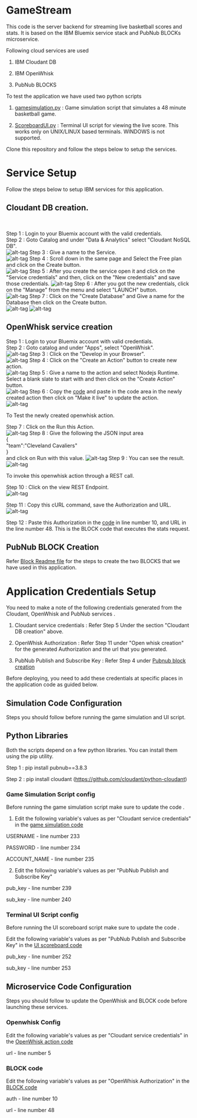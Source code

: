# GameStream 

This code is the server backend for streaming live basketball scores and stats. It is based on the IBM Bluemix service stack and PubNub BLOCKs microservice. 

Following cloud services are used

1. IBM Cloudant DB

2. IBM OpenWhisk

3. PubNub BLOCKS

To test the application we have used two python scripts 

1. [gamesimulation.py](https://github.com/shyampurk/GameStream/blob/master/Gamesimulation/gamesimulation.py) : Game simulation script that simulates a 48 minute basketball game.

2. [ScoreboardUI.py](https://github.com/shyampurk/GameStream/blob/master/UI/ScoreboardUI.py) : Terminal UI script for viewing the live score. This works only on UNIX/LINUX based terminals. WINDOWS is not supported. 

Clone this repository and follow the steps below to setup the services. 

# Service Setup

Follow the steps below to setup IBM services for this application. 

## Cloudant DB creation.
<br>

Step 1 : Login to your Bluemix account with the valid credentials.<br>
Step 2 : Goto Catalog and under "Data & Analytics" select "Cloudant NoSQL DB".<br>
![alt-tag](https://github.com/shyampurk/Gamestream/blob/master/screenshots/cloudantdb/cl1.png)
Step 3 : Give a name to the Service.<br>
![alt-tag](https://github.com/shyampurk/Gamestream/blob/master/screenshots/cloudantdb/cl2.png)
Step 4 : Scroll down in the same page and Select the Free plan and click on the Create button.<br>
![alt-tag](https://github.com/shyampurk/Gamestream/blob/master/screenshots/cloudantdb/cl3.png)
Step 5 : After you create the service open it and click on the "Service credentials" and then, click on the "New credentials" and save those credentials.
![alt-tag](https://github.com/shyampurk/Gamestream/blob/master/screenshots/cloudantdb/cl4.png)
Step 6 : After you got the new credentials, click on the "Manage" from the menu and select "LAUNCH" button.<br>
![alt-tag](https://github.com/shyampurk/Gamestream/blob/master/screenshots/cloudantdb/cl5.png)
Step 7 : Click on the "Create Database" and Give a name for the Database then click on the Create button.<br>
![alt-tag](https://github.com/shyampurk/Gamestream/blob/master/screenshots/cloudantdb/cl6.png)
![alt-tag](https://github.com/shyampurk/Gamestream/blob/master/screenshots/cloudantdb/cl7.png)


## OpenWhisk service creation

Step 1 : Login to your Bluemix account with valid credentials.<br>
Step 2 : Goto catalog and under "Apps", select "OpenWhisk".<br>
![alt-tag](https://github.com/shyampurk/Gamestream/blob/master/screenshots/openwhisk/op1.png)
Step 3 : Click on the "Develop in your Browser".<br>
![alt-tag](https://github.com/shyampurk/Gamestream/blob/master/screenshots/openwhisk/op2.png)
Step 4 : Click on the "Create an Action" button to create new action.<br>
![alt-tag](https://github.com/shyampurk/Gamestream/blob/master/screenshots/openwhisk/op3.png)
Step 5 : Give a name to the action and select Nodejs Runtime. Select a blank slate to start with and then click on the "Create Action" button.<br>
![alt-tag](https://github.com/shyampurk/Gamestream/blob/master/screenshots/openwhisk/op4.png)
Step 6 : Copy the [code](https://github.com/shyampurk/GameStream/blob/master/Openwhisk/main.js) and paste in the code area in the newly created action then click on "Make it live" to update the action. <br>
![alt-tag](https://github.com/shyampurk/Gamestream/blob/master/screenshots/openwhisk/op5.png)

To Test the newly created openwhisk action.

Step 7 : Click on the Run this Action.<br>
![alt-tag](https://github.com/shyampurk/Gamestream/blob/master/screenshots/openwhisk/op6.png)
Step 8 :  Give the following the JSON input area<br>
	{<br>
		"team":"Cleveland Cavaliers"<br>
	}<br>
and click on Run with this value.
![alt-tag](https://github.com/shyampurk/Gamestream/blob/master/screenshots/openwhisk/op7.png)
Step 9 : You can see the result.<br>
![alt-tag](https://github.com/shyampurk/Gamestream/blob/master/screenshots/openwhisk/op8.png)

To invoke this openwhisk action through a REST call.

Step 10 : Click on the view REST Endpoint.<br>
![alt-tag](https://github.com/shyampurk/Gamestream/blob/master/screenshots/openwhisk/op9.png)

Step 11 : Copy this cURL command, save the Authorization and URL.<br>
![alt-tag](https://github.com/shyampurk/Gamestream/blob/master/screenshots/openwhisk/op10.png)

Step 12 : Paste this Authorization in the [code](https://github.com/shyampurk/Gamestream/blob/master/Block/main.js) in line number 10, and URL in the line number 48. This is the BLOCK code that executes the stats request.

## PubNub BLOCK Creation

Refer [Block Readme file](https://github.com/shyampurk/GameStream/blob/master/Block/README.md) for the steps to create the two BLOCKS that we have used in this application.

# Application Credentials Setup

You need to make a note of the following credentials generated from the Cloudant, OpenWhisk and PubNub services . 

1. Cloudant service credentials : Refer Step 5 Under the section "Cloudant DB creation" above.

2. OpenWhisk Authorization : Refer Step 11 under "Open whisk creation" for the generated Authorization and the url that you generated.

3. PubNub Publish and Subscribe Key : Refer Step 4 under [Pubnub block creation](https://github.com/shyampurk/Gamestream/blob/master/Block/readme.md)

Before deploying, you need to add these credentials at specific places in the application code as guided below. 

## Simulation Code Configuration
Steps you should follow before running the game simulation and UI script. 

## Python Libraries

Both the scripts depend on a few python libraries. You can install them using the pip utility.

Step 1 : pip install pubnub==3.8.3

Step 2 : pip install cloudant (https://github.com/cloudant/python-cloudant)

### Game Simulation Script config

Before running the game simulation script make sure to update the code .


1.  Edit the following variable's values as per "Cloudant service credentials" in the
[game simulation code](https://github.com/shyampurk/Gamestream/blob/master/Gamesimulation/gamesimulation.py)

USERNAME  - line number 233

PASSWORD - line number 234 

ACCOUNT_NAME - line number 235

2. Edit the following variable's values as per "PubNub Publish and Subscribe Key" 

pub_key - line number 239 

sub_key - line number 240 


### Terminal UI Script config 
Before running the UI scoreboard script make sure to update the code .

Edit the following variable's values as per "PubNub Publish and Subscribe Key" in the [UI scoreboard code](https://github.com/shyampurk/GameStream/blob/master/UI/ScoreboardUI.py)

pub_key - line number 252 

sub_key - line number 253 


## Microservice Code Configuration

Steps you should follow to update the OpenWhisk and BLOCK code before launching these services.

### Openwhisk Config


Edit the following variable's values as per "Cloudant service credentials" in the [OpenWhisk action code](https://github.com/shyampurk/Gamestream/blob/master/Openwhisk/main.js) 

url - line number 5

### BLOCK code

Edit the following variable's values as per "OpenWhisk Authorization" in the [BLOCK code](https://github.com/shyampurk/GameStream/blob/master/Block/main.js)

auth - line number 10

url - line number 48 


	
